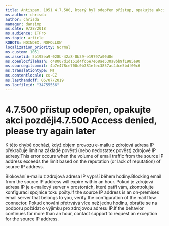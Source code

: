 ```yaml
---
title: Antispam. 1051 4.7.500, který byl odepřen přístup, opakujte akci později
ms.author: chrisda
author: chrisda
manager: dansimp
ms.date: 9/28/2018
ms.audience: ITPro
ms.topic: article
ROBOTS: NOINDEX, NOFOLLOW
localization_priority: Normal
ms.custom: 1051
ms.assetid: 5b195ea9-028b-42a8-8b39-e19797a00d8e
ms.openlocfilehash: c48007d1d151d4fc6e7e68ae530a8bb9f1985e90
ms.sourcegitcommit: 4b7e478ce700c0b781efec3857ac4dce5bdf00c6
ms.translationtype: MT
ms.contentlocale: cs-CZ
ms.lasthandoff: 06/07/2019
ms.locfileid: "34755556"
---
```

# <a name="47500-access-denied-please-try-again-later"></a><span data-ttu-id="397b3-102">4.7.500 přístup odepřen, opakujte akci později</span><span class="sxs-lookup"><span data-stu-id="397b3-102">4.7.500 Access denied, please try again later</span></span>

<span data-ttu-id="397b3-103">K této chybě dochází, když objem provozu e-mailu z zdrojová adresa IP překračuje limit na základě pověsti (nebo nedostatek pověst) zdrojové IP adresy.</span><span class="sxs-lookup"><span data-stu-id="397b3-103">This error occurs when the volume of email traffic from the source IP address exceeds the limit based on the reputation (or lack of reputation) of source IP address.</span></span>

<span data-ttu-id="397b3-104">Blokování e-mailu z zdrojová adresa IP vyprší během hodiny.</span><span class="sxs-lookup"><span data-stu-id="397b3-104">Blocking email from the source IP address will expire within an hour.</span></span> <span data-ttu-id="397b3-105">Pokud je zdrojová adresa IP je e-mailový server v prostorách, které patří vám, zkontrolujte konfiguraci spojnice toku pošty.</span><span class="sxs-lookup"><span data-stu-id="397b3-105">If the source IP address is an on-premises email server that belongs to you, verify the configuration of the mail flow connector.</span></span> <span data-ttu-id="397b3-106">Pokud chování přetrvává více než jednu hodinu, obraťte se na podporu požádat o výjimku pro zdrojovou adresu IP.</span><span class="sxs-lookup"><span data-stu-id="397b3-106">If the behavior continues for more than an hour, contact support to request an exception for the source IP address.</span></span>
